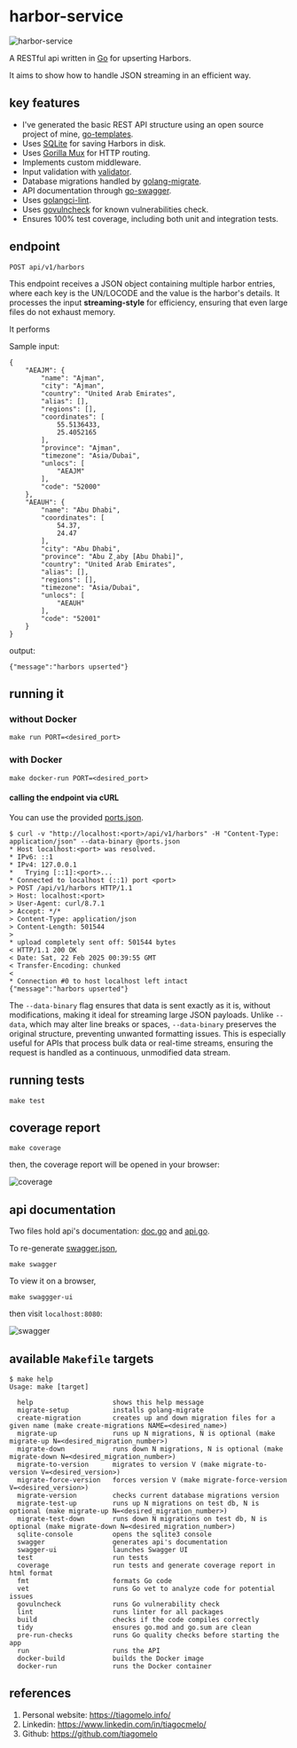 # harbor-service

![harbor-service](harbor-service.png)

A RESTful api written in [Go](https://go.dev) for upserting Harbors.

It aims to show how to handle JSON streaming in an efficient way.

## key features

- I've generated the basic REST API structure using an open source project of mine, [go-templates](https://github.com/tiagomelo/go-templates).
- Uses [SQLite](https://www.sqlite.org/) for saving Harbors in disk.
- Uses [Gorilla Mux](https://github.com/gorilla/mux) for HTTP routing.
- Implements custom middleware.
- Input validation with [validator](https://github.com/go-playground/validator).
- Database migrations handled by [golang-migrate](https://github.com/golang-migrate/migrate).
- API documentation through [go-swagger](https://github.com/go-swagger/go-swagger).
- Uses [golangci-lint](https://github.com/golangci/golangci-lint).
- Uses [govulncheck](https://pkg.go.dev/golang.org/x/vuln/cmd/govulncheck) for known vulnerabilities check.
- Ensures 100% test coverage, including both unit and integration tests.

## endpoint

`POST api/v1/harbors`

This endpoint receives a JSON object containing multiple harbor entries, where each key is the UN/LOCODE and the value is the harbor's details. It processes the input **streaming-style** for efficiency, ensuring that even large files do not exhaust memory.

It performs 

Sample input:

```
{
    "AEAJM": {
        "name": "Ajman",
        "city": "Ajman",
        "country": "United Arab Emirates",
        "alias": [],
        "regions": [],
        "coordinates": [
            55.5136433,
            25.4052165
        ],
        "province": "Ajman",
        "timezone": "Asia/Dubai",
        "unlocs": [
            "AEAJM"
        ],
        "code": "52000"
    },
    "AEAUH": {
        "name": "Abu Dhabi",
        "coordinates": [
            54.37,
            24.47
        ],
        "city": "Abu Dhabi",
        "province": "Abu Z¸aby [Abu Dhabi]",
        "country": "United Arab Emirates",
        "alias": [],
        "regions": [],
        "timezone": "Asia/Dubai",
        "unlocs": [
            "AEAUH"
        ],
        "code": "52001"
    }
}
```

output:

```
{"message":"harbors upserted"}
```

## running it

### without Docker

```
make run PORT=<desired_port>
```

### with Docker

```
make docker-run PORT=<desired_port>
```

#### calling the endpoint via cURL

You can use the provided [ports.json](ports.json).

```
$ curl -v "http://localhost:<port>/api/v1/harbors" -H "Content-Type: application/json" --data-binary @ports.json
* Host localhost:<port> was resolved.
* IPv6: ::1
* IPv4: 127.0.0.1
*   Trying [::1]:<port>...
* Connected to localhost (::1) port <port>
> POST /api/v1/harbors HTTP/1.1
> Host: localhost:<port>
> User-Agent: curl/8.7.1
> Accept: */*
> Content-Type: application/json
> Content-Length: 501544
> 
* upload completely sent off: 501544 bytes
< HTTP/1.1 200 OK
< Date: Sat, 22 Feb 2025 00:39:55 GMT
< Transfer-Encoding: chunked
< 
* Connection #0 to host localhost left intact
{"message":"harbors upserted"}
```

The `--data-binary` flag ensures that data is sent exactly as it is, without modifications, making it ideal for streaming large JSON payloads. Unlike `--data`, which may alter line breaks or spaces, `--data-binary` preserves the original structure, preventing unwanted formatting issues. This is especially useful for APIs that process bulk data or real-time streams, ensuring the request is handled as a continuous, unmodified data stream.

## running tests

```
make test
```

## coverage report

```
make coverage
```

then, the coverage report will be opened in your browser:

![coverage](coverage.png)

## api documentation

Two files hold api's documentation: [doc.go](http/doc/doc.go) and [api.go](http/doc/api.go).

To re-generate [swagger.json](http/doc/swagger.json),

```
make swagger
```

To view it on a browser,

```
make swaggger-ui
```

then visit `localhost:8080`:

![swagger](swagger.png)

## available `Makefile` targets

```
$ make help
Usage: make [target]

  help                    shows this help message
  migrate-setup           installs golang-migrate
  create-migration        creates up and down migration files for a given name (make create-migrations NAME=<desired_name>)
  migrate-up              runs up N migrations, N is optional (make migrate-up N=<desired_migration_number>)
  migrate-down            runs down N migrations, N is optional (make migrate-down N=<desired_migration_number>)
  migrate-to-version      migrates to version V (make migrate-to-version V=<desired_version>)
  migrate-force-version   forces version V (make migrate-force-version V=<desired_version>)
  migrate-version         checks current database migrations version
  migrate-test-up         runs up N migrations on test db, N is optional (make migrate-up N=<desired_migration_number>)
  migrate-test-down       runs down N migrations on test db, N is optional (make migrate-down N=<desired_migration_number>)
  sqlite-console          opens the sqlite3 console
  swagger                 generates api's documentation
  swagger-ui              launches Swagger UI
  test                    run tests
  coverage                run tests and generate coverage report in html format
  fmt                     formats Go code
  vet                     runs Go vet to analyze code for potential issues
  govulncheck             runs Go vulnerability check
  lint                    runs linter for all packages
  build                   checks if the code compiles correctly
  tidy                    ensures go.mod and go.sum are clean
  pre-run-checks          runs Go quality checks before starting the app
  run                     runs the API
  docker-build            builds the Docker image
  docker-run              runs the Docker container
```

## references

1. Personal website: https://tiagomelo.info/
2. Linkedin: https://www.linkedin.com/in/tiagocmelo/
3. Github: https://github.com/tiagomelo